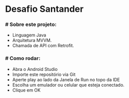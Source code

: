 # Desafio Santander

### # Sobre este projeto:
- Linguagem Java
- Arquitetura MVVM.
- Chamada de API com Retrofit.

### # Como rodar:
- Abra o Android Studio
- Importe este repositório via Git
- Aperte play ao lado da Janela de Run no topo da IDE
- Escolha um emulador ou celular que esteja conectado.
- Clique em OK